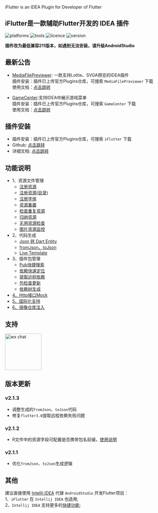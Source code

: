 <!-- Plugin description -->
iFlutter is an IDEA Plugin for Developer of Flutter
<!-- Plugin description end -->

## iFlutter是一款辅助Flutter开发的 IDEA 插件

![platforms](https://img.shields.io/badge/platforms-macos%20%7C%20windows%20%7C%20linux-blue) ![tools](https://img.shields.io/badge/idea-intellij_IDEA%20%7C%20AndroidStudio-blue) ![licence](https://img.shields.io/badge/licence-MIT-blue) ![version](https://img.shields.io/badge/version-v2.1.3-blue)

**插件改为最低兼容211版本，如遇到无法安装，请升级AndroidStudio**

## 最新公告

- [MediaFilePreviewer](https://github.com/YangLang116/MediaFilePreviewer): 一款支持Lottie、SVGA预览的IDEA插件  
插件安装：插件已上传官方Plugins仓库，可搜索 `MediaFilePreviewer` 下载  
使用文档：[点击跳转](https://iflutter.toolu.cn/content/chapter-7/part-1.html)

- [GameCenter](https://github.com/YangLang116/GameCenter):支持IDEA中展示游戏菜单  
插件安装：插件已上传官方Plugins仓库，可搜索 `GameCenter` 下载  
使用文档：[点击跳转](https://iflutter.toolu.cn/content/chapter-8/part-1.html)

## 插件安装

- 插件安装：插件已上传官方Plugins仓库，可搜索 `iFlutter` 下载
- Github: [点击跳转](https://github.com/YangLang116/iFlutter)
- 详细文档: [点击跳转](https://iflutter.toolu.cn)

## 功能说明
- 1、资源文件管理
  - [注册资源](https://iflutter.toolu.cn/content/chapter-1/part-1.html)
  - [注册资源(目录)](https://iflutter.toolu.cn/content/chapter-1/part-2.html)
  - [注册字体](https://iflutter.toolu.cn/content/chapter-1/part-3.html)
  - [资源重置](https://iflutter.toolu.cn/content/chapter-1/part-4.html)
  - [检查重复资源](https://iflutter.toolu.cn/content/chapter-1/part-5.html)
  - [归纳资源](https://iflutter.toolu.cn/content/chapter-1/part-6.html)
  - [无用资源检查](https://iflutter.toolu.cn/content/chapter-1/part-7.html)
  - [图片资源监控](https://iflutter.toolu.cn/content/chapter-1/part-8.html)  
- 2、代码生成
  - [Json 转 Dart Entity](https://iflutter.toolu.cn/content/chapter-2/part-1.html)
  - [fromJson、toJson](https://iflutter.toolu.cn/content/chapter-2/part-2.html)
  - [Live Template](https://iflutter.toolu.cn/content/chapter-2/part-3.html)
- 3、插件包管理
  - [Pub快捷搜索](https://iflutter.toolu.cn/content/chapter-3/part-1.html)
  - [依赖快速定位](https://iflutter.toolu.cn/content/chapter-3/part-2.html)
  - [提取远程依赖](https://iflutter.toolu.cn/content/chapter-3/part-3.html)
  - [包检查更新](https://iflutter.toolu.cn/content/chapter-3/part-4.html)
  - [依赖树生成](https://iflutter.toolu.cn/content/chapter-3/part-5.html)
- [4、Http接口Mock](https://iflutter.toolu.cn/content/chapter-4/part-1.html)
- [5、国际化支持](https://iflutter.toolu.cn/content/chapter-5/part-1.html)
- [6、镜像仓库注入](https://iflutter.toolu.cn/content/chapter-6/part-1.html)

## 支持
  <img src="https://iflutter.toolu.cn/configs/iflutter_wechat.png" width="120"  alt="wx chat"/>

## 版本更新
### v2.1.3
- 调整生成的`fromJson`、`toJson`代码
- 修复`flutter3.0`提取远程依赖失败问题

### v2.1.2
- R文件中的资源字段可配置是否携带包名前缀，[使用说明](https://iflutter.toolu.cn/content/chapter-1/part-1.html)

### v2.1.1
- 优化`fromJson`、`toJson`生成逻辑

## 其他

建议直接使用 [Intellij IDEA](https://www.jetbrains.com/idea/) 代替 `AndroidStudio` 开发Flutter项目：  
1、`iFlutter` 在 `Intellij IDEA` 也适用;  
2、`Intellij IDEA`
支持更多的[快捷功能](https://medium.com/flutter-community/flutter-ide-shortcuts-for-faster-development-2ef45c51085b);

